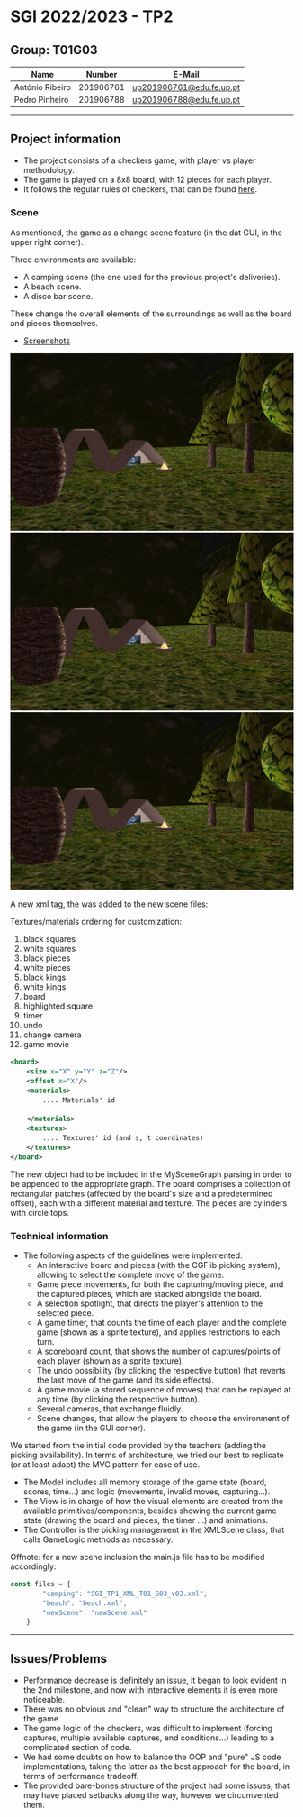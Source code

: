 # SGI 2022/2023 - TP2

## Group: T01G03

| Name             | Number    | E-Mail             |
| ---------------- | --------- | ------------------ |
| António Ribeiro         | 201906761 | up201906761@edu.fe.up.pt|
| Pedro Pinheiro         | 201906788 | up201906788@edu.fe.up.pt|


----
## Project information

- The project consists of a checkers game, with player vs player methodology.
- The game is played on a 8x8 board, with 12 pieces for each player.
- It follows the regular rules of checkers, that can be found [here](https://www.ultraboardgames.com/checkers/game-rules.php).

### Scene 

As mentioned, the game as a change scene feature (in the dat GUI, in the upper right corner).

Three environments are available:
- A camping scene (the one used for the previous project's deliveries). 
- A beach scene. 
- A disco bar scene.

These change the overall elements of the surroundings as well as the board and pieces themselves.

- [Screenshots](tp3/screenshots)


![Scene camping](./scene.png)
![Scene beach](./scene.png)
![Scene club](./scene.png)


A new xml tag, the <board> was added to the new scene files: 

Textures/materials ordering for customization: 
1. black squares 
2. white squares
3. black pieces
4. white pieces
5. black kings
6. white kings
7. board 
8. highlighted square 
9. timer 
10. undo 
11. change camera 
12. game movie 




```xml
<board>
    <size x="X" y="Y" z="Z"/>
    <offset x="X"/>
    <materials>
        .... Materials' id 
        
    </materials>
    <textures>
        .... Textures' id (and s, t coordinates)
    </textures>
</board>
```

The new object had to be included in the MySceneGraph parsing in order to be appended to the appropriate graph.
The board comprises a collection of rectangular patches (affected by the board's size and a predetermined offset), each with a different material and texture.
The pieces are cylinders with circle tops. 





### Technical information

- The following aspects of the guidelines were implemented:
    - An interactive board and pieces (with the CGFlib picking system), allowing to select the complete move of the game.
    - Game piece movements, for both the capturing/moving piece, and the captured pieces, which are stacked alongside the board.
    - A selection spotlight, that directs the player's attention to the selected piece.
    - A game timer, that counts the time of each player and the complete game (shown as a sprite texture), and applies restrictions to each turn.
    - A scoreboard count, that shows the number of captures/points of each player (shown as a sprite texture).
    - The undo possibility (by clicking the respective button) that reverts the last move of the game (and its side effects).
    - A game movie (a stored sequence of moves) that can be replayed at any time (by clicking the respective button).
    - Several cameras, that exchange fluidly.
    - Scene changes, that allow the players to choose the environment of the game (in the GUI corner).

We started from the initial code provided by the teachers (adding the picking availability). 
In terms of architecture, we tried our best to replicate (or at least adapt) the MVC pattern for ease of use.
- The Model includes all memory storage of the game state (board, scores, time...) and logic (movements, invalid moves, capturing...).
- The View is in charge of how the visual elements are created from the available primitives/components, besides showing the current game state (drawing the board and pieces, the timer ...) and animations.
- The Controller is the picking management in the XMLScene class, that calls GameLogic methods as necessary.

Offnote: for a new scene inclusion the main.js file has to be modified accordingly: 
```js
const files = {
        "camping": "SGI_TP1_XML_T01_G03_v03.xml",
        "beach": "beach.xml",
        "newScene": "newScene.xml"
    }
```


----
## Issues/Problems

- Performance decrease is definitely an issue, it began to look evident in the 2nd milestone,
and now with interactive elements it is even more noticeable.
- There was no obvious and "clean" way to structure the architecture of the game. 
- The game logic of the checkers, was difficult to implement (forcing captures, multiple available captures, end conditions...) leading to a complicated section of code.
- We had some doubts on how to balance the OOP and "pure" JS code implementations, taking the latter as the best approach for the board, in terms of performance tradeoff.
- The provided bare-bones structure of the project had some issues, that may have placed setbacks along the way, however we circumvented them.